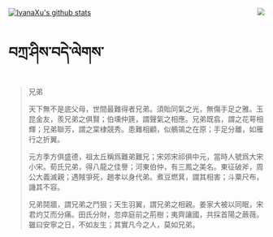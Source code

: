 [![IvanaXu's github stats](https://github-readme-stats.vercel.app/api?username=IvanaXu&show_icons=true&theme=vue-dark)](https://github.com/anuraghazra/github-readme-stats)
<img align="right" src="https://github-readme-stats.vercel.app/api/top-langs/?username=IvanaXu&theme=vue-dark" style="zoom:85%;" />
# བཀྲ་ཤིས་བདེ་ལེགས་
> 兄弟
> 
> 天下無不是底父母，世間最難得者兄弟。須貽同氣之光，無傷手足之雅。玉昆金友，羨兄弟之俱賢；伯壎仲篪，謂聲氣之相應。兄弟既翕，謂之花萼相輝；兄弟聯芳，謂之棠棣競秀。患難相顧，似鶺鴒之在原；手足分離，如雁行之折翼。
> 
> 元方季方俱盛德，祖太丘稱爲難弟難兄；宋郊宋祁俱中元，當時人號爲大宋小宋。荀氏兄弟，得八龍之佳譽；河東伯仲，有三鳳之美名。東征破斧，周公大義滅親；遇賊爭死，趙孝以身代弟。煮豆燃萁，謂其相害；斗粟尺布，譏其不容。
> 
> 兄弟鬩牆，謂兄弟之鬥狠；天生羽翼，謂兄弟之相親。姜家大被以同眠，宋君灼艾而分痛。田氏分財，忽瘁庭前之荊樹；夷齊讓國，共採首陽之蕨薇。雖曰安寧之日，不如友生；其實凡今之人，莫如兄弟。
>